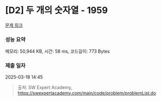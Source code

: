 # [D2] 두 개의 숫자열 - 1959 

[문제 링크](https://swexpertacademy.com/main/code/problem/problemDetail.do?contestProbId=AV5PpoFaAS4DFAUq) 

### 성능 요약

메모리: 50,944 KB, 시간: 58 ms, 코드길이: 773 Bytes

### 제출 일자

2025-03-18 14:45



> 출처: SW Expert Academy, https://swexpertacademy.com/main/code/problem/problemList.do